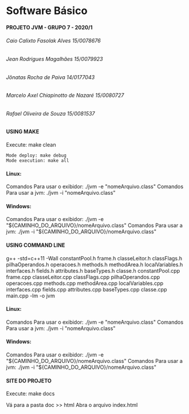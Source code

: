 # Software Básico

#### PROJETO JVM - GRUPO 7 - 2020/1

###### Caio Calixto Fasolak Alves 		    15/0078676
###### Jean Rodrigues Magalhães			    15/0079923
###### Jônatas Rocha de Paiva 			    14/0177043
###### Marcelo Axel Chiapinotto de Nazaré   15/0080727
###### Rafael Oliveira de Souza 			15/0081537
 
#### USING MAKE ##################################################################################################

Execute: 
    make clean 

    Mode deploy: make debug
    Mode execution: make all

#### Linux:

Comandos Para usar o exibidor: ./jvm -e "nomeArquivo.class"
Comandos Para usar a jvm: ./jvm -i "nomeArquivo.class"

#### Windows:

Comandos Para usar o exibidor: ./jvm -e "${CAMINHO_DO_ARQUIVO}/nomeArquivo.class"
Comandos Para usar a jvm: ./jvm -i "${CAMINHO_DO_ARQUIVO}/nomeArquivo.class"

#### USING COMMAND LINE #########################################################################################
g++ -std=c++11 -Wall constantPool.h frame.h classeLeitor.h classFlags.h pilhaOperandos.h operacoes.h methods.h methodArea.h localVariables.h interfaces.h fields.h attributes.h baseTypes.h classe.h constantPool.cpp frame.cpp classeLeitor.cpp classFlags.cpp pilhaOperandos.cpp operacoes.cpp methods.cpp methodArea.cpp localVariables.cpp interfaces.cpp fields.cpp attributes.cpp baseTypes.cpp classe.cpp main.cpp -lm -o jvm

#### Linux:

Comandos Para usar o exibidor: ./jvm -e "nomeArquivo.class"
Comandos Para usar a jvm: ./jvm -i "nomeArquivo.class"

#### Windows:

Comandos Para usar o exibidor: ./jvm -e "${CAMINHO_DO_ARQUIVO}/nomeArquivo.class"
Comandos Para usar a jvm: ./jvm -i "${CAMINHO_DO_ARQUIVO}/nomeArquivo.class"
#### ######################################################################################################



#### SITE DO PROJETO ##################################################################################################
Execute:
    make docs

Vá para a pasta doc >> html
Abra o arquivo index.html